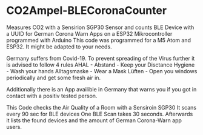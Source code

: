 # CO2Ampel-BLECoronaCounter
Measures CO2 with a Sensirion SGP30 Sensor and counts BLE Device with a UUID for German Corona Warn Apps
on a ESP32 Mikrocontroller programmed with Arduino
This code was programmed for a M5 Atom and ESP32. It might be adapted to your needs.

Germany suffers from Covid-19. To prevent spreading of the Virus further it is advised to follow 4 rules
AHAL - 
Abstand - Keep your Disctance
Hygiene - Wash your hands
Alltagsmaske - Wear a Mask
Lüften - Open you windows periodically and get some fresh air in.

Additionally there is an App availible in Germany that warns you if you got in contact with a positiv tested person.

This Code checks the Air Quality of a Room with a Sensiroin SGP30
It scans every 90 sec for BLE devices One BLE Scan takes 30 seconds.
Afterwards it lists the found devices and the amount of German Corona-Warn app users.

